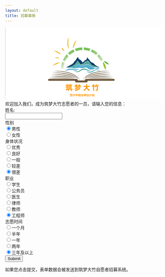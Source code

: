 ```yaml
---
layout: default
title: 招募募捐
---
```


<body>
<div class="logo">
			<img src="images/Logo1.png">
		</div>
		欢迎加入我们，成为筑梦大竹志愿者的一员，请输入您的信息：
		<form>
 姓名:<br>
<input type="text" name="姓名">
<br>
</form>
性别
<form>
<input type="radio" name="性别" value="男性" checked>男性
<br>
<input type="radio" name="性别" value="女性">女性
</form> 
身体状况
<form>
<input type="radio" name="身体状况" value="优秀" checked>优秀
<br>
<input type="radio" name="身体状况" value="良好" checked>良好
<br>
<input type="radio" name="身体状况" value="一般" checked>一般
<br>
<input type="radio" name="身体状况" value="较差" checked>较差
<br>
<input type="radio" name="身体状况" value="很差" checked>很差
</form>
职业
<form>
<input type="radio" name="职业" value="学生" checked>学生
<br>
<input type="radio" name="职业" value="公务员" checked>公务员
<br>
<input type="radio" name="职业" value="医生" checked>医生
<br>
<input type="radio" name="职业" value="律师" checked>律师
<br>
<input type="radio" name="职业" value="教师" checked>教师
<br>
<input type="radio" name="职业" value="工程师" checked>工程师
</form>
志愿时间
<form>
<input type="radio" name="志愿时间" value="一个月" checked>一个月
<br>
<input type="radio" name="志愿时间" value="半年" checked>半年
<br>
<input type="radio" name="志愿时间" value="一年" checked>一年
<br>
<input type="radio" name="志愿时间" value="两年" checked>两年
<br>
<input type="radio" name="志愿时间" value="三年及以上" checked>三年及以上
</form>
<form action="筑梦大竹自愿者招募系统">
<input type="Submit" value="Submit">
</form> 

<p>如果您点击提交，表单数据会被发送到筑梦大竹自愿者招募系统。</p>
</body>



